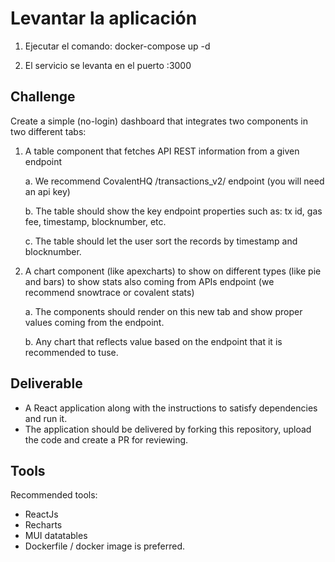 # Levantar la aplicación

1. Ejecutar el comando: docker-compose up -d

2. El servicio se levanta en el puerto :3000


## Challenge
Create a simple (no-login) dashboard that integrates two components in two different tabs:

1. A table component that fetches API REST information from a given endpoint
  
    a. We recommend CovalentHQ /transactions_v2/ endpoint (you will need an api key)

    b. The table should show the key endpoint properties such as: tx id, gas fee, timestamp, blocknumber, etc.

    c. The table should let the user sort the records by timestamp and blocknumber.


2. A chart component (like apexcharts) to show on different types (like pie and bars) to show stats also coming from APIs endpoint (we recommend snowtrace or covalent stats)

    a. The components should render on this new tab and show proper values coming from the endpoint.

    b. Any chart that reflects value based on the endpoint that it is recommended to tuse.

## Deliverable

- A React application along with the instructions to satisfy dependencies and run it.
- The application should be delivered by forking this repository, upload the code and create a PR for reviewing.

## Tools

Recommended tools:
- ReactJs
- Recharts
- MUI datatables
- Dockerfile / docker image is preferred.


